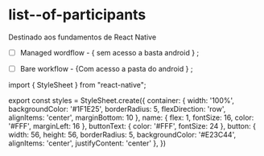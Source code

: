 # list--of-participants
Destinado aos fundamentos de React Native

 - [ ] Managed wordflow - { sem acesso a basta android } ;
 - [ ] Bare workflow - {Com acesso a pasta do android } ;


 import { StyleSheet } from "react-native";

export const styles = StyleSheet.create({
  container: {
    width: '100%',
    backgroundColor: '#1F1E25',
    borderRadius: 5,
    flexDirection: 'row',
    alignItems: 'center',
    marginBottom: 10
  },
  name: {
    flex: 1,
    fontSize: 16,
    color: '#FFF',
    marginLeft: 16
  },
  buttonText: {
    color: '#FFF',
    fontSize: 24
  },
  button: {
    width: 56,
    height: 56,
    borderRadius: 5,
    backgroundColor: '#E23C44',
    alignItems: 'center',
    justifyContent: 'center'
  },
})
